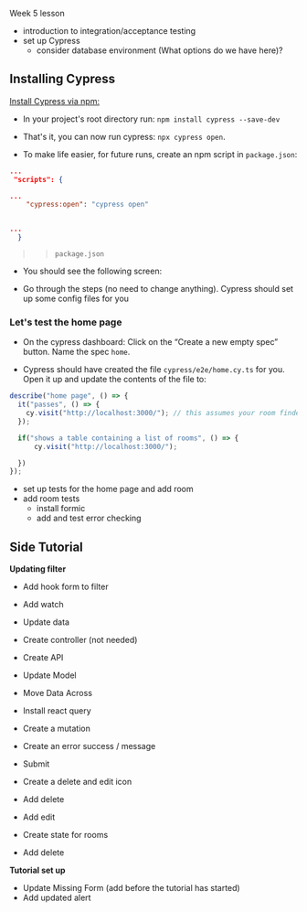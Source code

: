 Week 5 lesson

- introduction to integration/acceptance testing
- set up Cypress
  - consider database environment (What options do we have here)?

## Installing Cypress

[Install Cypress via npm:](https://docs.cypress.io/guides/getting-started/installing-cypress)

- In your project's root directory run: `npm install cypress --save-dev`

- That's it, you can now run cypress: `npx cypress open`.

- To make life easier, for future runs, create an npm script in `package.json`:

```json
...
 "scripts": {

...
    "cypress:open": "cypress open"


...
  }

```

> > `package.json`

- You should see the following screen:

- Go through the steps (no need to change anything). Cypress should set up some config files for you

### Let's test the home page

- On the cypress dashboard: Click on the “Create a new empty spec” button. Name the spec `home`.

- Cypress should have created the file `cypress/e2e/home.cy.ts` for you. Open it up and update the contents of the file to:

```js
describe("home page", () => {
  it("passes", () => {
    cy.visit("http://localhost:3000/"); // this assumes your room finder application is running on port 3000
  });

  if("shows a table containing a list of rooms", () => {
      cy.visit("http://localhost:3000/");

  })
});
```

- set up tests for the home page and add room
- add room tests
  - install formic
  - add and test error checking

## Side Tutorial

**Updating filter**

- Add hook form to filter
- Add watch
- Update data
- Create controller (not needed)
- Create API
- Update Model

- Move Data Across
- Install react query
- Create a mutation
- Create an error success / message
- Submit
- Create a delete and edit icon
- Add delete
- Add edit
- Create state for rooms
- Add delete

**Tutorial set up**

- Update Missing Form (add before the tutorial has started)
- Add updated alert
